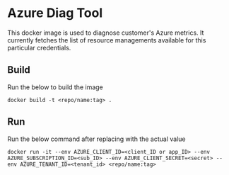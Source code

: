 # Azure Diag Tool
This docker image is used to diagnose customer's Azure metrics. It currently fetches the list of resource managements available for this particular credentials.

## Build
Run the below to build the image
```
docker build -t <repo/name:tag> .
```
## Run
Run the below command after replacing <xxxxx> with the actual value
```
docker run -it --env AZURE_CLIENT_ID=<client_ID or app_ID> --env AZURE_SUBSCRIPTION_ID=<sub_ID> --env AZURE_CLIENT_SECRET=<secret> --env AZURE_TENANT_ID=<tenant_id> <repo/name:tag>
```
